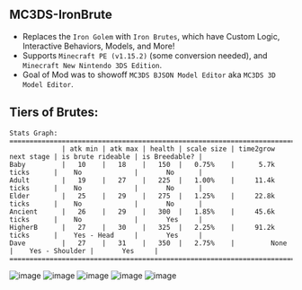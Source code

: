 ## MC3DS-IronBrute
- Replaces the `Iron Golem` with `Iron Brutes`, which have Custom Logic, Interactive Behaviors, Models, and More!
- Supports `Minecraft PE (v1.15.2)` (some conversion needed), and `Minecraft New Nintendo 3DS Edition`.
- Goal of Mod was to showoff `MC3DS BJSON Model Editor` aka `MC3DS 3D Model Editor`.

## Tiers of Brutes:
```
Stats Graph:
===================================================================================================================
             | atk min | atk max | health | scale size | time2grow next stage | is brute rideable | is Breedable? |
Baby         |   10    |   18    |   150  |   0.75%    |      5.7k ticks      |    No             |       No      |
Adult        |   19    |   27    |   225  |   1.00%    |     11.4k ticks      |    No             |       No      |
Elder        |   25    |   29    |   275  |   1.25%    |     22.8k ticks      |    No             |       No      |
Ancient      |   26    |   29    |   300  |   1.85%    |     45.6k ticks      |    No             |       Yes     |
HigherB      |   27    |   30    |   325  |   2.25%    |     91.2k ticks      |    Yes - Head     |       Yes     |
Dave         |   27    |   31    |   350  |   2.75%    |         None         |    Yes - Shoulder |       Yes     |
===================================================================================================================
```
![image](https://github.com/user-attachments/assets/4b3a12fe-c64c-4e86-903d-3f53f3d584af)
![image](https://github.com/user-attachments/assets/129a3f84-3825-402b-8d44-f73facee922e)
![image](https://github.com/user-attachments/assets/1bf83835-2b9a-4a13-9c86-ae68e9f915bf)
![image](https://github.com/user-attachments/assets/cb74c12a-8a1c-4b61-94d7-e1a1c9df34e8)
![image](https://github.com/user-attachments/assets/c4caac97-fef6-48bf-aa80-abc741d76c73)
